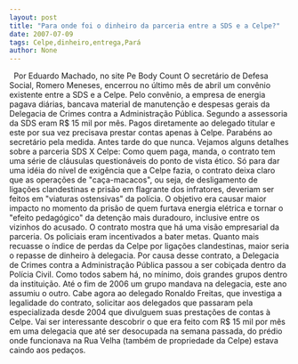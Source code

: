 ```yaml
---
layout: post
title: "Para onde foi o dinheiro da parceria entre a SDS e a Celpe?"
date: 2007-07-09
tags: Celpe,dinheiro,entrega,Pará
author: None
---
```

&nbsp;
Por Eduardo Machado, no site Pe Body Count
O secret&aacute;rio de Defesa Social, Romero Meneses, encerrou no &uacute;ltimo m&ecirc;s de abril um conv&ecirc;nio existente entre a SDS e a Celpe. Pelo conv&ecirc;nio, a empresa de energia pagava di&aacute;rias, bancava material de manuten&ccedil;&atilde;o e despesas gerais da Delegacia de Crimes contra a Administra&ccedil;&atilde;o P&uacute;blica. Segundo a assessoria da SDS eram R$ 15 mil por m&ecirc;s. Pagos diretamente ao delegado titular e este por sua vez precisava prestar contas apenas &agrave; Celpe.
Parab&eacute;ns ao secret&aacute;rio pela medida. Antes tarde do que nunca. Vejamos alguns detalhes sobre a parceria SDS X Celpe:
Como quem paga, manda, o contrato tem uma s&eacute;rie de cl&aacute;usulas question&aacute;veis do ponto de vista &eacute;tico. S&oacute; para dar uma id&eacute;ia do n&iacute;vel de exig&ecirc;ncia que a Celpe fazia, o contrato deixa claro que as opera&ccedil;&otilde;es de &quot;ca&ccedil;a-macacos&quot;, ou seja, de desligamento de liga&ccedil;&otilde;es clandestinas e pris&atilde;o em flagrante dos infratores, deveriam ser feitos em &quot;viaturas ostensivas&quot; da pol&iacute;cia. O objetivo era causar maior impacto no momento da pris&atilde;o de quem furtava energia el&eacute;trica e tornar o &quot;efeito pedag&oacute;gico&quot; da deten&ccedil;&atilde;o mais duradouro, inclusive entre os vizinhos do acusado.
O contrato mostra que h&aacute; uma vis&atilde;o empresarial da parceria. Os policiais eram incentivados a bater metas. Quanto mais recuasse o &iacute;ndice de perdas da Celpe por liga&ccedil;&otilde;es clandestinas, maior seria o repasse de dinheiro &agrave; delegacia.
Por causa desse contrato, a Delegacia de Crimes contra a Administra&ccedil;&atilde;o P&uacute;blica passou a ser cobi&ccedil;ada dentro da Pol&iacute;cia Civil. Como todos sabem h&aacute;, no m&iacute;nimo, dois grandes grupos dentro da institui&ccedil;&atilde;o. At&eacute; o fim de 2006 um grupo mandava na delegacia, este ano assumiu o outro. Cabe agora ao delegado Ronaldo Freitas, que investiga a legalidade do contrato, solicitar aos delegados que passaram pela especializada desde 2004 que divulguem suas presta&ccedil;&otilde;es de contas &agrave; Celpe.
Vai ser interessante descobrir o que era feito com R$ 15 mil por m&ecirc;s em uma delegacia que at&eacute; ser desocupada na semana passada, do pr&eacute;dio onde funcionava na Rua Velha (tamb&eacute;m de propriedade da Celpe) estava caindo aos peda&ccedil;os. 